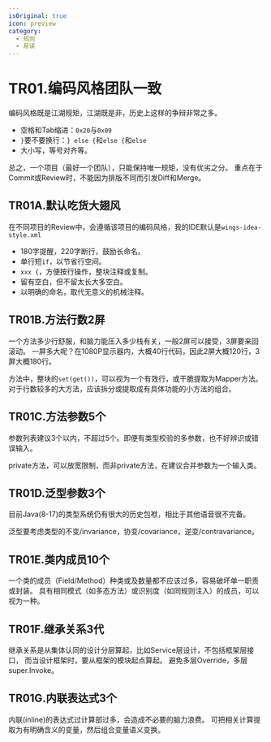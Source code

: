 ```yaml
---
isOriginal: true
icon: preview
category:
  - 规则
  - 易读
---
```


# TR01.编码风格团队一致

编码风格既是江湖规矩，江湖既是非，历史上这样的争辩非常之多。

* 空格和Tab缩进：`0x20`与`0x09`
* `}`要不要换行：`} else {`和`else {`和`else`
* 大小写，等号对齐等。

总之，一个项目（最好一个团队），只能保持唯一规矩，没有优劣之分。
重点在于Commit或Review时，不能因为排版不同而引发Diff和Merge。

## TR01A.默认吃货大翅风 <MAY/>

在不同项目的Review中，会遵循该项目的编码风格，我的IDE默认是`wings-idea-style.xml`

* 180字提醒，220字断行，鼓励长命名。
* 单行短`if`，以节省行空间。
* `xxx {`，方便按行操作，整块注释或复制。
* 留有空白，但不留太长大多空白。
* 以明确的命名，取代无意义的机械注释。

## TR01B.方法行数2屏 <SHOULD/>

一个方法多少行舒服，和脑力能压入多少栈有关，一般2屏可以接受，3屏要来回滚动。
一屏多大呢？在1080P显示器内，大概40行代码，因此2屏大概120行，3屏大概180行。

方法中，整块的`set(get())`，可以视为一个有效行，或干脆提取为Mapper方法。
对于行数较多的大方法，应该拆分或提取成有具体功能的小方法的组合。

## TR01C.方法参数5个 <SHOULD/>

参数列表建议3个以内，不超过5个。即便有类型校验的多参数，也不好辨识或错误输入。

private方法，可以放宽限制，而非private方法，在建议合并参数为一个输入类。

## TR01D.泛型参数3个 <SHOULD/>

目前Java(8-17)的类型系统仍有很大的历史包袱，相比于其他语音很不完备。

泛型要考虑类型的不变/invariance，协变/covariance，逆变/contravariance。

## TR01E.类内成员10个 <SHOULD/>

一个类的成员（Field/Method）种类或及数量都不应该过多，容易破坏单一职责或封装。
具有相同模式（如多态方法）或识别度（如同规则注入）的成员，可以视为一种。

## TR01F.继承关系3代 <SHOULD/>

继承关系是从集体认同的设计分层算起，比如Service层设计，不包括框架层接口，
而当设计框架时，要从框架的模块起点算起。 避免多层Override，多层super.Invoke。

## TR01G.内联表达式3个 <SHOULD/>

内联(inline)的表达式过计算部过多，会造成不必要的脑力浪费。
可把相关计算提取为有明确含义的变量，然后组合变量语义变换。
